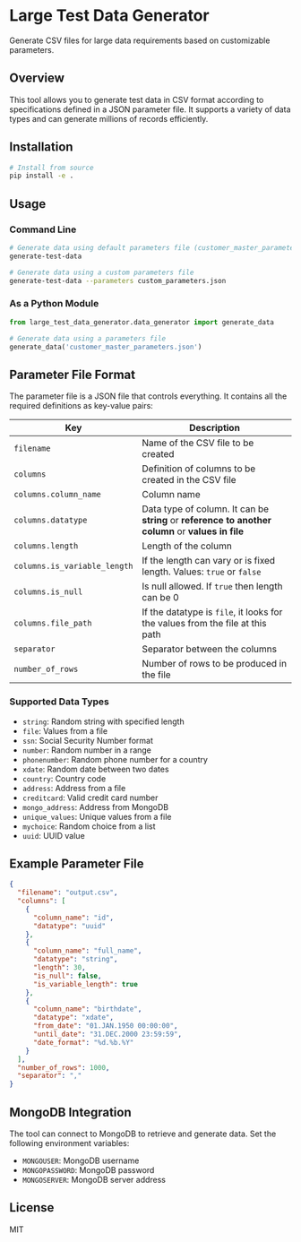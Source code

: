# Large Test Data Generator

Generate CSV files for large data requirements based on customizable parameters.

## Overview

This tool allows you to generate test data in CSV format according to specifications defined in a JSON parameter file. It supports a variety of data types and can generate millions of records efficiently.

## Installation

```bash
# Install from source
pip install -e .
```

## Usage

### Command Line

```bash
# Generate data using default parameters file (customer_master_parameters.json)
generate-test-data

# Generate data using a custom parameters file
generate-test-data --parameters custom_parameters.json
```

### As a Python Module

```python
from large_test_data_generator.data_generator import generate_data

# Generate data using a parameters file
generate_data('customer_master_parameters.json')
```

## Parameter File Format

The parameter file is a JSON file that controls everything. It contains all the required definitions as key-value pairs:

| Key | Description |
|-----|-------------|
| `filename` | Name of the CSV file to be created |
| `columns` | Definition of columns to be created in the CSV file |
| `columns.column_name` | Column name |
| `columns.datatype` | Data type of column. It can be **string** or **reference to another column** or **values in file** |
| `columns.length` | Length of the column |
| `columns.is_variable_length` | If the length can vary or is fixed length. Values: `true` or `false` |
| `columns.is_null` | Is null allowed. If `true` then length can be 0 |
| `columns.file_path` | If the datatype is `file`, it looks for the values from the file at this path |
| `separator` | Separator between the columns |
| `number_of_rows` | Number of rows to be produced in the file |

### Supported Data Types

- `string`: Random string with specified length
- `file`: Values from a file
- `ssn`: Social Security Number format
- `number`: Random number in a range
- `phonenumber`: Random phone number for a country
- `xdate`: Random date between two dates
- `country`: Country code
- `address`: Address from a file
- `creditcard`: Valid credit card number
- `mongo_address`: Address from MongoDB
- `unique_values`: Unique values from a file
- `mychoice`: Random choice from a list
- `uuid`: UUID value

## Example Parameter File

```json
{
  "filename": "output.csv",
  "columns": [
    {
      "column_name": "id",
      "datatype": "uuid"
    },
    {
      "column_name": "full_name",
      "datatype": "string",
      "length": 30,
      "is_null": false,
      "is_variable_length": true
    },
    {
      "column_name": "birthdate",
      "datatype": "xdate",
      "from_date": "01.JAN.1950 00:00:00",
      "until_date": "31.DEC.2000 23:59:59",
      "date_format": "%d.%b.%Y"
    }
  ],
  "number_of_rows": 1000,
  "separator": ","
}
```

## MongoDB Integration

The tool can connect to MongoDB to retrieve and generate data. Set the following environment variables:

- `MONGOUSER`: MongoDB username
- `MONGOPASSWORD`: MongoDB password
- `MONGOSERVER`: MongoDB server address

## License

MIT